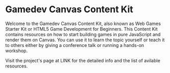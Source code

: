 # Gamedev Canvas Content Kit

Welcome to the Gamedev Canvas Content Kit, also known as Web Games Starter Kit or HTML5 Game Development for Beginners. This Content Kit contains resources on how to start building games in pure JavaScript and render them on Canvas. You can use it to learn the topic yourself or teach it to others either by giving a conference talk or running a hands-on workshop.

Visit the project's page at LINK for the detailed info and the list of avilable resources.